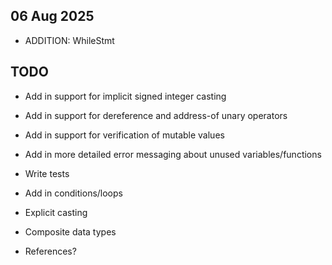 ## 06 Aug 2025

- ADDITION: WhileStmt


## TODO

- Add in support for implicit signed integer casting
- Add in support for dereference and address-of unary operators
- Add in support for verification of mutable values
- Add in more detailed error messaging about unused variables/functions
- Write tests
- Add in conditions/loops
- Explicit casting

- Composite data types
- References?
